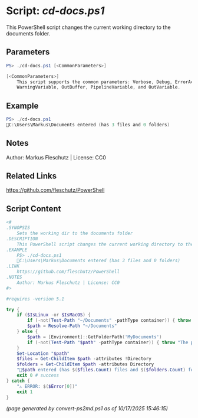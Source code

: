 Script: *cd-docs.ps1*
========================

This PowerShell script changes the current working directory to the documents folder.

Parameters
----------
```powershell
PS> ./cd-docs.ps1 [<CommonParameters>]

[<CommonParameters>]
    This script supports the common parameters: Verbose, Debug, ErrorAction, ErrorVariable, WarningAction, 
    WarningVariable, OutBuffer, PipelineVariable, and OutVariable.
```

Example
-------
```powershell
PS> ./cd-docs.ps1
📂C:\Users\Markus\Documents entered (has 3 files and 0 folders)

```

Notes
-----
Author: Markus Fleschutz | License: CC0

Related Links
-------------
https://github.com/fleschutz/PowerShell

Script Content
--------------
```powershell
<#
.SYNOPSIS
	Sets the working dir to the documents folder
.DESCRIPTION
	This PowerShell script changes the current working directory to the documents folder.
.EXAMPLE
	PS> ./cd-docs.ps1
	📂C:\Users\Markus\Documents entered (has 3 files and 0 folders)
.LINK
	https://github.com/fleschutz/PowerShell
.NOTES
	Author: Markus Fleschutz | License: CC0
#>

#requires -version 5.1

try {
	if ($IsLinux -or $IsMacOS) {
		if (-not(Test-Path "~/Documents" -pathType container)) { throw "No 'Documents' folder in your home directory (yet)" }
		$path = Resolve-Path "~/Documents"
	} else {
		$path = [Environment]::GetFolderPath('MyDocuments')
		if (-not(Test-Path "$path" -pathType container)) { throw "The path to documents folder '$path' doesn't exist (yet)" }
	}
	Set-Location "$path"
	$files = Get-ChildItem $path -attributes !Directory
	$folders = Get-ChildItem $path -attributes Directory
	"📂$path entered (has $($files.Count) files and $($folders.Count) folders)"
	exit 0 # success
} catch {
	"⚠️ ERROR: $($Error[0])"
	exit 1
}
```

*(page generated by convert-ps2md.ps1 as of 10/17/2025 15:46:15)*
